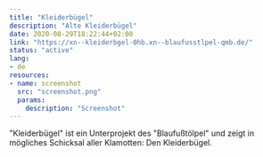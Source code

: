 ```yaml
---
title: "Kleiderbügel"
description: "Alte Kleiderbügel"
date: 2020-08-29T18:22:44+02:00
link: "https://xn--kleiderbgel-0hb.xn--blaufusstlpel-qmb.de/"
status: "active"
lang:
- de
resources:
- name: screenshot
  src: "screenshot.png"
  params:
    description: "Screenshot"
---
```

"Kleiderbügel" ist ein Unterprojekt des "Blaufußtölpel" und zeigt in mögliches Schicksal aller Klamotten: Den Kleiderbügel.
